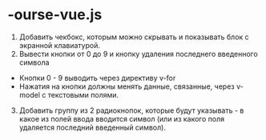 # -ourse-vue.js

1. Добавить чекбокс, которым можно скрывать и показывать блок с экранной клавиатурой.
2. Вывести кнопки от 0 до 9 и кнопку удаления последнего введенного символа
- Кнопки 0 - 9 выводить через директиву v-for
- Нажатия на кнопки должны менять данные, связанные, через v-model с текстовыми полями.
3. Добавить группу из 2 радиокнопок, которые будут указывать - в какое из полей ввода вводится символ (или из какого поля удаляется последний введенный символ). 
